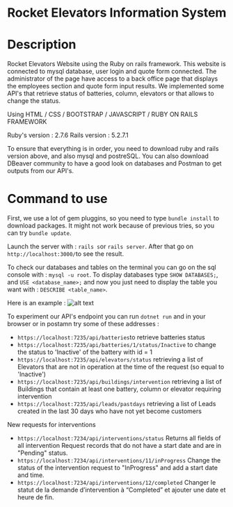 # Rocket Elevators Information System

# Description
Rocket Elevators Website using the Ruby on rails framework. This website is connected to mysql database, user login and quote form connected.
The administrator of the page have access to a back office page that displays the employees section and quote form input results. We implemented some API's that retrieve status of batteries, column, elevators or that allows to change the status.

Using HTML / CSS / BOOTSTRAP / JAVASCRIPT / RUBY ON RAILS FRAMEWORK

Ruby's version : 2.7.6
Rails version : 5.2.7.1

To ensure that everything is in order, you need to download ruby and rails version above, and also mysql and postreSQL. You can also download DBeaver community to have a good look on databases and Postman to get outputs from our API's.

# Command to use

First, we use a lot of gem pluggins, so you need to type `bundle install` to download packages. It might not work because of previous tries, so you can try `bundle update`.

Launch the server with : `rails s`or `rails server`.
After that go on `http://localhost:3000/`to see the result.

To check our databases and tables on the terminal you can go on the sql console with : `mysql -u root`.
To display databases type `SHOW DATABASES;`, and `USE <database_name>;` and now you just need to display the table you want with : `DESCRIBE <table_name>`.

Here is an example :
![alt text](https://github.com/Crap-cloud/Rocket_Elevators_RestAPI/blob/main/image.pngraw=true)

To experiment our API's endpoint you can run `dotnet run` and in your browser or in postamn try some of these addresses :
* `https://localhost:7235/api/batteries`to retrieve batteries status
* `https://localhost:7235/api/batteries/1/status/Inactive` to change the status to 'Inactive' of the battery with id = 1
* `https://localhost:7235/api/elevators/status` retrieving a list of Elevators that are not in operation at the time of the request (so equal to 'Inactive')
* `https://localhost:7235/api/buildings/intervention` retrieving a list of Buildings that contain at least one battery, column or elevator requiring intervention
* `https://localhost:7235/api/leads/pastdays` retrieving a list of Leads created in the last 30 days who have not yet become customers


New requests for interventions

* `https://localhost:7234/api/interventions/status` Returns all fields of all intervention Request records that do not have a start date and are in "Pending" status.
* `https://localhost:7234/api/interventions/11/inProgress` Change the status of the intervention request to "InProgress" and add a start date and time.
* `https://localhost:7234/api/interventions/12/completed` Changer le statut de la demande d’intervention à “Completed” et ajouter une date et heure de fin.







